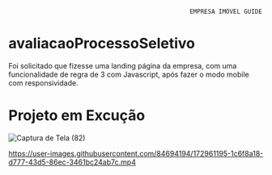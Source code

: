                                                       EMPRESA IMÓVEL GUIDE
# avaliacaoProcessoSeletivo
Foi solicitado que fizesse uma landing página da empresa, com uma funcionalidade de regra de 3 com Javascript, após fazer o modo mobile com responsividade. 
# Projeto em Excução
![Captura de Tela (82)](https://user-images.githubusercontent.com/84694194/172961177-412a02f8-976c-4c06-a6ad-44b751292dfb.png)

https://user-images.githubusercontent.com/84694194/172961195-1c6f8a18-d777-43d5-86ec-3461bc24ab7c.mp4
